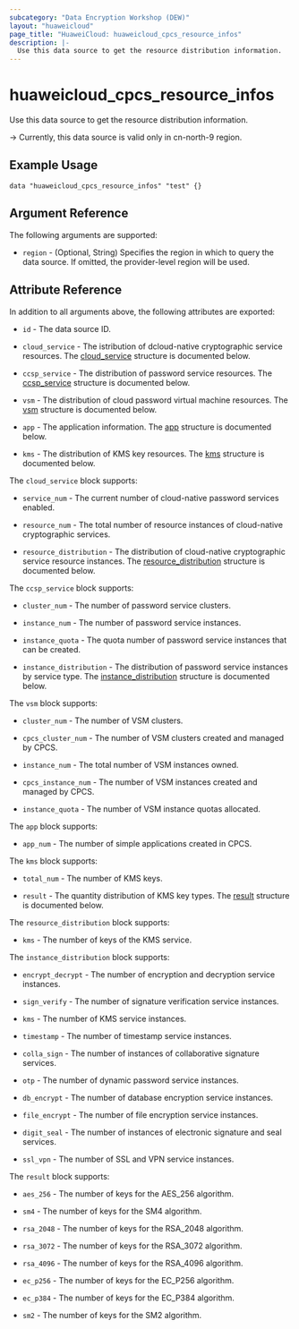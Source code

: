 ```yaml
---
subcategory: "Data Encryption Workshop (DEW)"
layout: "huaweicloud"
page_title: "HuaweiCloud: huaweicloud_cpcs_resource_infos"
description: |-
  Use this data source to get the resource distribution information.
---
```


# huaweicloud_cpcs_resource_infos

Use this data source to get the resource distribution information.

-> Currently, this data source is valid only in cn-north-9 region.

## Example Usage

```hcl
data "huaweicloud_cpcs_resource_infos" "test" {}
```

## Argument Reference

The following arguments are supported:

* `region` - (Optional, String) Specifies the region in which to query the data source.
  If omitted, the provider-level region will be used.

## Attribute Reference

In addition to all arguments above, the following attributes are exported:

* `id` - The data source ID.

* `cloud_service` - The istribution of dcloud-native cryptographic service resources.
  The [cloud_service](#resource_infos_cloud_service) structure is documented below.

* `ccsp_service` - The distribution of password service resources.
  The [ccsp_service](#resource_infos_ccsp_service) structure is documented below.

* `vsm` - The distribution of cloud password virtual machine resources.
  The [vsm](#resource_infos_vsm) structure is documented below.

* `app` - The application information.
  The [app](#resource_infos_application) structure is documented below.

* `kms` - The distribution of KMS key resources.
  The [kms](#resource_infos_kms) structure is documented below.

<a name="resource_infos_cloud_service"></a>
The `cloud_service` block supports:

* `service_num` - The current number of cloud-native password services enabled.

* `resource_num` - The total number of resource instances of cloud-native cryptographic services.

* `resource_distribution` - The distribution of cloud-native cryptographic service resource instances.
  The [resource_distribution](#resource_distribution_struct) structure is documented below.

<a name="resource_infos_ccsp_service"></a>
The `ccsp_service` block supports:

* `cluster_num` - The number of password service clusters.

* `instance_num` - The number of password service instances.

* `instance_quota` - The quota number of password service instances that can be created.

* `instance_distribution` - The distribution of password service instances by service type.
  The [instance_distribution](#instance_distribution_struct) structure is documented below.

<a name="resource_infos_vsm"></a>
The `vsm` block supports:

* `cluster_num` - The number of VSM clusters.

* `cpcs_cluster_num` - The number of VSM clusters created and managed by CPCS.

* `instance_num` - The total number of VSM instances owned.

* `cpcs_instance_num` - The number of VSM instances created and managed by CPCS.

* `instance_quota` - The number of VSM instance quotas allocated.

<a name="resource_infos_application"></a>
The `app` block supports:

* `app_num` - The number of simple applications created in CPCS.

<a name="resource_infos_kms"></a>
The `kms` block supports:

* `total_num` - The number of KMS keys.

* `result` - The quantity distribution of KMS key types.
  The [result](#result_struct) structure is documented below.

<a name="resource_distribution_struct"></a>
The `resource_distribution` block supports:

* `kms` - The number of keys of the KMS service.

<a name="instance_distribution_struct"></a>
The `instance_distribution` block supports:

* `encrypt_decrypt` - The number of encryption and decryption service instances.

* `sign_verify` - The number of signature verification service instances.

* `kms` - The number of KMS service instances.

* `timestamp` - The number of timestamp service instances.

* `colla_sign` - The number of instances of collaborative signature services.

* `otp` - The number of dynamic password service instances.

* `db_encrypt` - The number of database encryption service instances.

* `file_encrypt` - The number of file encryption service instances.

* `digit_seal` - The number of instances of electronic signature and seal services.

* `ssl_vpn` - The number of SSL and VPN service instances.

<a name="result_struct"></a>
The `result` block supports:

* `aes_256` - The number of keys for the AES_256 algorithm.

* `sm4` - The number of keys for the SM4 algorithm.

* `rsa_2048` - The number of keys for the RSA_2048 algorithm.

* `rsa_3072` - The number of keys for the RSA_3072 algorithm.

* `rsa_4096` - The number of keys for the RSA_4096 algorithm.

* `ec_p256` - The number of keys for the EC_P256 algorithm.

* `ec_p384` - The number of keys for the EC_P384 algorithm.

* `sm2` - The number of keys for the SM2 algorithm.
